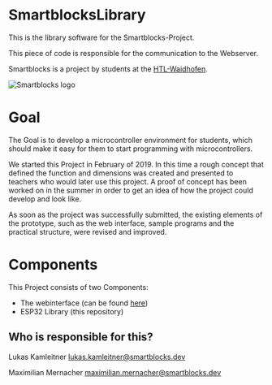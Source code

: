 
# SmartblocksLibrary
This is the library software for the Smartblocks-Project.

This piece of code is responsible for the communication to the Webserver.

Smartblocks is a project by students at the [HTL-Waidhofen](https://htlwy.at/).

![Smartblocks logo](https://smartblocks.dev/images/Smartblock_vert.png)

# Goal
The Goal is to develop a microcontroller environment for students, which should make it easy for them to start programming with microcontrollers.

We started this Project in February of 2019.
In this time a rough concept that defined the function and dimensions was created and presented to teachers who would later use this project. A proof of concept has been worked on in the summer in order to get an idea of ​​how the project could develop and look like.

As soon as the project was successfully submitted, the existing elements of the prototype, such as the web interface, sample programs and the practical structure, were revised and improved.

# Components
This Project consists of two Components:

 - The webinterface (can be found [here](https://github.com/SmartblocksAT/SmartblocksWeb))
 - ESP32 Library (this repository)

## Who is responsible for this?
Lukas Kamleitner <lukas.kamleitner@smartblocks.dev>

Maximilian Mernacher <maximilian.mernacher@smartblocks.dev>

